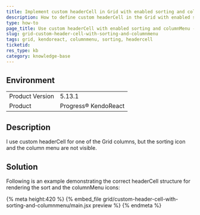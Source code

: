 ```yaml
---
title: Implement custom headerCell in Grid with enabled sorting and columnMenu.
description: How to define custom headerCell in the Grid with enabled sorting and columnMenu
type: how-to
page_title: Use custom headerCell with enabled sorting and columnMenu - KendoReact Grid
slug: grid-custom-header-cell-with-sorting-and-columnmenu
tags: grid, kendoreact, columnmenu, sorting, headercell
ticketid: 
res_type: kb
category: knowledge-base
---
```


## Environment

<table>
	<tbody>
		<tr>
			<td>Product Version</td>
			<td>5.13.1</td>
		</tr>
		<tr>
			<td>Product</td>
			<td>Progress® KendoReact</td>
		</tr>
	</tbody>
</table>
 

## Description
I use custom headerCell for one of the Grid columns, but the sorting icon and the column menu are not visible. 

## Solution
Following is an example demonstrating the correct headerCell structure for rendering the sort and the columnMenu icons:

{% meta height:420 %}
{% embed_file grid/custom-header-cell-with-sorting-and-columnmenu/main.jsx preview %}
{% endmeta %}
